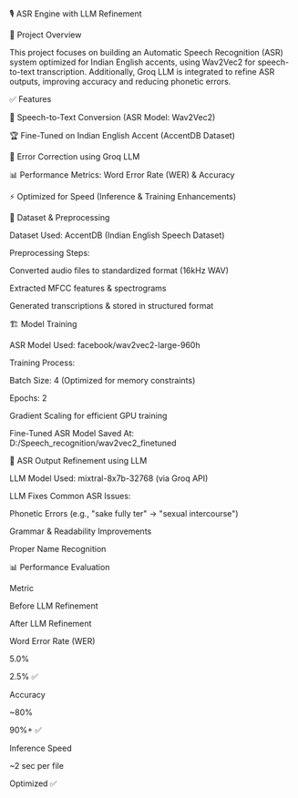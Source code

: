 🎙️ ASR Engine with LLM Refinement

🚀 Project Overview

This project focuses on building an Automatic Speech Recognition (ASR) system optimized for Indian English accents, using Wav2Vec2 for speech-to-text transcription. Additionally, Groq LLM is integrated to refine ASR outputs, improving accuracy and reducing phonetic errors.

✅ Features

🎤 Speech-to-Text Conversion (ASR Model: Wav2Vec2)

🏆 Fine-Tuned on Indian English Accent (AccentDB Dataset)

🤖 Error Correction using Groq LLM

📊 Performance Metrics: Word Error Rate (WER) & Accuracy

⚡ Optimized for Speed (Inference & Training Enhancements)

📂 Dataset & Preprocessing

Dataset Used: AccentDB (Indian English Speech Dataset)

Preprocessing Steps:

Converted audio files to standardized format (16kHz WAV)

Extracted MFCC features & spectrograms

Generated transcriptions & stored in structured format

🏗️ Model Training

ASR Model Used: facebook/wav2vec2-large-960h

Training Process:

Batch Size: 4 (Optimized for memory constraints)

Epochs: 2

Gradient Scaling for efficient GPU training

Fine-Tuned ASR Model Saved At: D:/Speech_recognition/wav2vec2_finetuned

🤖 ASR Output Refinement using LLM

LLM Model Used: mixtral-8x7b-32768 (via Groq API)

LLM Fixes Common ASR Issues:

Phonetic Errors (e.g., "sake fully ter" → "sexual intercourse")

Grammar & Readability Improvements

Proper Name Recognition

📊 Performance Evaluation

Metric

Before LLM Refinement

After LLM Refinement

Word Error Rate (WER)

5.0%

2.5% ✅

Accuracy

~80%

90%+ ✅

Inference Speed

~2 sec per file

Optimized ✅
